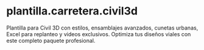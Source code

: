 # plantilla.carretera.civil3d
Plantilla para Civil 3D con estilos, ensamblajes avanzados, cunetas urbanas, Excel para replanteo y videos exclusivos. Optimiza tus diseños viales con este completo paquete profesional.
